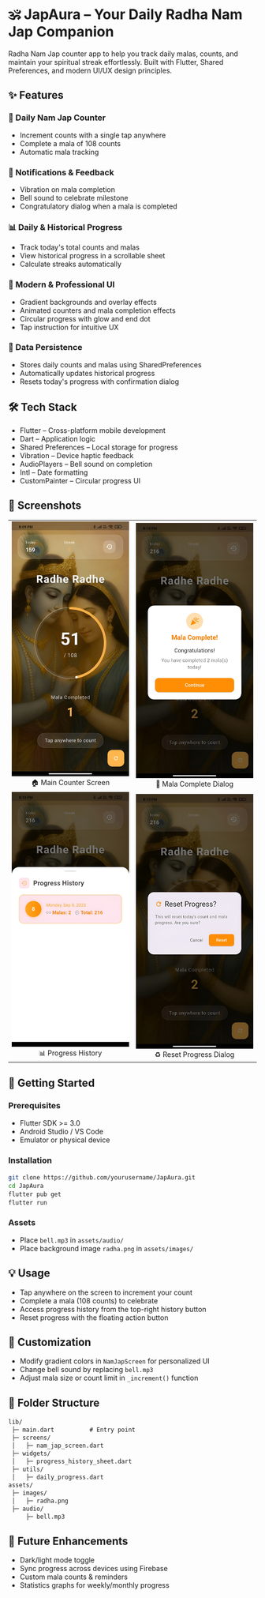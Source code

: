 # 🕉️ JapAura – Your Daily Radha Nam Jap Companion

Radha Nam Jap counter app to help you track daily malas, counts, and maintain your spiritual streak effortlessly. Built with Flutter, Shared Preferences, and modern UI/UX design principles.

## ✨ Features

### 📿 Daily Nam Jap Counter
- Increment counts with a single tap anywhere
- Complete a mala of 108 counts
- Automatic mala tracking

### 🔔 Notifications & Feedback
- Vibration on mala completion
- Bell sound to celebrate milestone
- Congratulatory dialog when a mala is completed

### 📊 Daily & Historical Progress
- Track today's total counts and malas
- View historical progress in a scrollable sheet
- Calculate streaks automatically

### 🎨 Modern & Professional UI
- Gradient backgrounds and overlay effects
- Animated counters and mala completion effects
- Circular progress with glow and end dot
- Tap instruction for intuitive UX

### 🔄 Data Persistence
- Stores daily counts and malas using SharedPreferences
- Automatically updates historical progress
- Resets today's progress with confirmation dialog

## 🛠 Tech Stack
- Flutter – Cross-platform mobile development
- Dart – Application logic
- Shared Preferences – Local storage for progress
- Vibration – Device haptic feedback
- AudioPlayers – Bell sound on completion
- Intl – Date formatting
- CustomPainter – Circular progress UI

## 📸 Screenshots

<table>
  <tr>
    <td align="center">
      <img src="./assets/screenshots/home.jpeg" alt="Home Page" width="250"/><br/>
      🏠 Main Counter Screen
    </td>
    <td align="center">
      <img src="./assets/screenshots/MalaComplete.jpeg" alt="Mala Complete" width="250"/><br/>
      🔔 Mala Complete Dialog
    </td>
  </tr>
  <tr>
    <td align="center">
      <img src="./assets/screenshots/Progress.jpeg" alt="Progress Page" width="250"/><br/>
      📊 Progress History
    </td>
    <td align="center">
      <img src="./assets/screenshots/reset.jpeg" alt="Reset Progress" width="250"/><br/>
      ♻️ Reset Progress Dialog
    </td>
  </tr>
</table>

## 🚀 Getting Started

### Prerequisites
- Flutter SDK >= 3.0
- Android Studio / VS Code
- Emulator or physical device

### Installation
```bash
git clone https://github.com/yourusername/JapAura.git
cd JapAura
flutter pub get
flutter run
```

### Assets
- Place `bell.mp3` in `assets/audio/`
- Place background image `radha.png` in `assets/images/`

## 💡 Usage
- Tap anywhere on the screen to increment your count
- Complete a mala (108 counts) to celebrate
- Access progress history from the top-right history button
- Reset progress with the floating action button

## 🎨 Customization
- Modify gradient colors in `NamJapScreen` for personalized UI
- Change bell sound by replacing `bell.mp3`
- Adjust mala size or count limit in `_increment()` function

## 📂 Folder Structure
```
lib/
 ├─ main.dart          # Entry point
 ├─ screens/
 │   ├─ nam_jap_screen.dart
 ├─ widgets/
 │   ├─ progress_history_sheet.dart
 ├─ utils/
 │   ├─ daily_progress.dart
assets/
 ├─ images/
 │   ├─ radha.png
 ├─ audio/
     ├─ bell.mp3
```

## 🔗 Future Enhancements
- Dark/light mode toggle
- Sync progress across devices using Firebase
- Custom mala counts & reminders
- Statistics graphs for weekly/monthly progress

